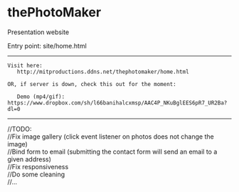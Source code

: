 # thePhotoMaker
Presentation website  
  
  
Entry point: site/home.html  
  
  ********************
    Visit here:
       http://mitproductions.ddns.net/thephotomaker/home.html
  
    OR, if server is down, check this out for the moment:
  
       Demo (mp4/gif): https://www.dropbox.com/sh/l66banihalcxmsp/AAC4P_NKuBglEES6pR7_UR2Ba?dl=0  
  ********************
  
  
//TODO:  
//Fix image gallery (click event listener on photos does not change the image)  
//Bind form to email (submitting the contact form will send an email to a given address)  
//Fix responsiveness  
//Do some cleaning  
//...  
